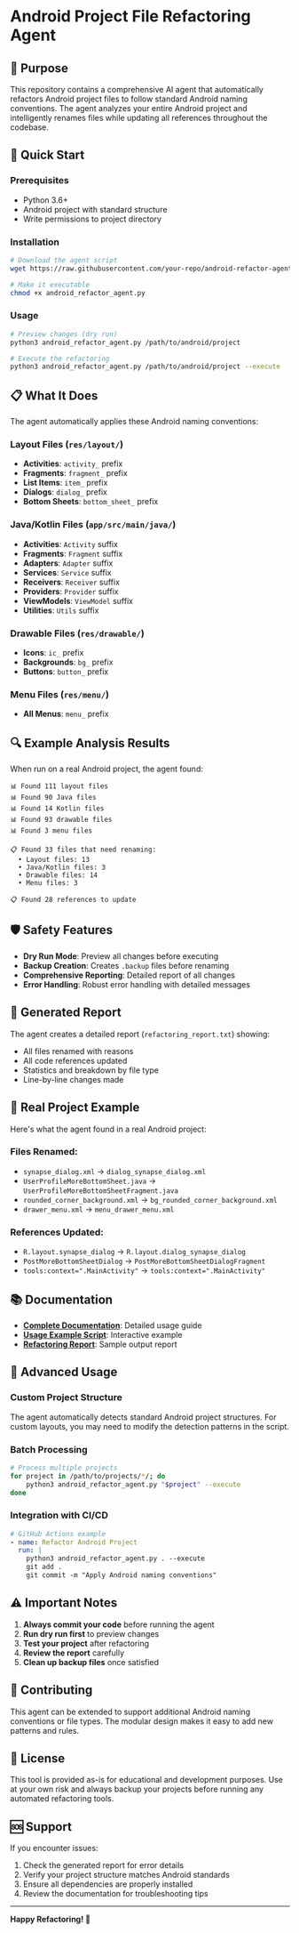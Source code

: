 # Android Project File Refactoring Agent

## 🎯 Purpose

This repository contains a comprehensive AI agent that automatically refactors Android project files to follow standard Android naming conventions. The agent analyzes your entire Android project and intelligently renames files while updating all references throughout the codebase.

## 🚀 Quick Start

### Prerequisites
- Python 3.6+
- Android project with standard structure
- Write permissions to project directory

### Installation
```bash
# Download the agent script
wget https://raw.githubusercontent.com/your-repo/android-refactor-agent/main/android_refactor_agent.py

# Make it executable
chmod +x android_refactor_agent.py
```

### Usage
```bash
# Preview changes (dry run)
python3 android_refactor_agent.py /path/to/android/project

# Execute the refactoring
python3 android_refactor_agent.py /path/to/android/project --execute
```

## 📋 What It Does

The agent automatically applies these Android naming conventions:

### Layout Files (`res/layout/`)
- **Activities**: `activity_` prefix
- **Fragments**: `fragment_` prefix  
- **List Items**: `item_` prefix
- **Dialogs**: `dialog_` prefix
- **Bottom Sheets**: `bottom_sheet_` prefix

### Java/Kotlin Files (`app/src/main/java/`)
- **Activities**: `Activity` suffix
- **Fragments**: `Fragment` suffix
- **Adapters**: `Adapter` suffix
- **Services**: `Service` suffix
- **Receivers**: `Receiver` suffix
- **Providers**: `Provider` suffix
- **ViewModels**: `ViewModel` suffix
- **Utilities**: `Utils` suffix

### Drawable Files (`res/drawable/`)
- **Icons**: `ic_` prefix
- **Backgrounds**: `bg_` prefix
- **Buttons**: `button_` prefix

### Menu Files (`res/menu/`)
- **All Menus**: `menu_` prefix

## 🔍 Example Analysis Results

When run on a real Android project, the agent found:

```
📊 Found 111 layout files
📊 Found 90 Java files  
📊 Found 14 Kotlin files
📊 Found 93 drawable files
📊 Found 3 menu files

📋 Found 33 files that need renaming:
  • Layout files: 13
  • Java/Kotlin files: 3
  • Drawable files: 14
  • Menu files: 3

📋 Found 28 references to update
```

## 🛡️ Safety Features

- **Dry Run Mode**: Preview all changes before executing
- **Backup Creation**: Creates `.backup` files before renaming
- **Comprehensive Reporting**: Detailed report of all changes
- **Error Handling**: Robust error handling with detailed messages

## 📄 Generated Report

The agent creates a detailed report (`refactoring_report.txt`) showing:

- All files renamed with reasons
- All code references updated
- Statistics and breakdown by file type
- Line-by-line changes made

## 🎯 Real Project Example

Here's what the agent found in a real Android project:

### Files Renamed:
- `synapse_dialog.xml` → `dialog_synapse_dialog.xml`
- `UserProfileMoreBottomSheet.java` → `UserProfileMoreBottomSheetFragment.java`
- `rounded_corner_background.xml` → `bg_rounded_corner_background.xml`
- `drawer_menu.xml` → `menu_drawer_menu.xml`

### References Updated:
- `R.layout.synapse_dialog` → `R.layout.dialog_synapse_dialog`
- `PostMoreBottomSheetDialog` → `PostMoreBottomSheetDialogFragment`
- `tools:context=".MainActivity"` → `tools:context=".MainActivity"`

## 📚 Documentation

- **[Complete Documentation](Android_Refactor_Agent_Documentation.md)**: Detailed usage guide
- **[Usage Example Script](run_refactor_example.sh)**: Interactive example
- **[Refactoring Report](refactoring_report.txt)**: Sample output report

## 🔧 Advanced Usage

### Custom Project Structure
The agent automatically detects standard Android project structures. For custom layouts, you may need to modify the detection patterns in the script.

### Batch Processing
```bash
# Process multiple projects
for project in /path/to/projects/*/; do
    python3 android_refactor_agent.py "$project" --execute
done
```

### Integration with CI/CD
```yaml
# GitHub Actions example
- name: Refactor Android Project
  run: |
    python3 android_refactor_agent.py . --execute
    git add .
    git commit -m "Apply Android naming conventions"
```

## ⚠️ Important Notes

1. **Always commit your code** before running the agent
2. **Run dry run first** to preview changes
3. **Test your project** after refactoring
4. **Review the report** carefully
5. **Clean up backup files** once satisfied

## 🤝 Contributing

This agent can be extended to support additional Android naming conventions or file types. The modular design makes it easy to add new patterns and rules.

## 📄 License

This tool is provided as-is for educational and development purposes. Use at your own risk and always backup your projects before running any automated refactoring tools.

## 🆘 Support

If you encounter issues:
1. Check the generated report for error details
2. Verify your project structure matches Android standards
3. Ensure all dependencies are properly installed
4. Review the documentation for troubleshooting tips

---

**Happy Refactoring! 🎉**